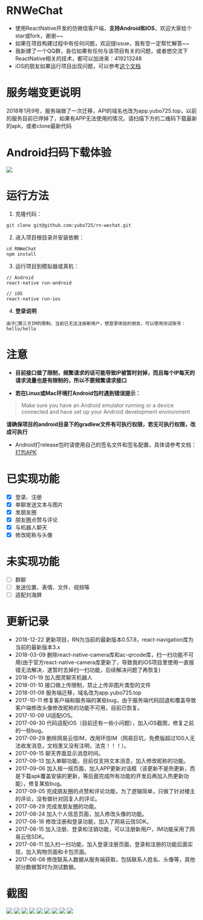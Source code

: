 # RNWeChat
* 使用ReactNative开发的仿微信客户端，**支持Android和iOS**，欢迎大家给个star或fork，谢谢~~
* 如果在项目构建过程中有任何问题，欢迎提issue，我有空一定帮忙解答~~
* 我新建了一个QQ群，各位如果有任何与该项目有关的问题，或者想交流下ReactNative相关的技术，都可以加进来：419213248
* iOS的朋友如果运行项目出现问题，可以参考<a href="./iOS-README.md">这个文档</a>

# 服务端变更说明
2018年1月9号，服务端做了一次迁移，API的域名也改为app.yubo725.top，以前的服务目前已停掉了，如果有APP无法使用的情况，请扫描下方的二维码下载最新的apk，或者clone最新代码

# Android扫码下载体验
<img src='./screenshots/rnwechat.png'>

# 运行方法
1. 克隆代码：

```
git clone git@github.com:yubo725/rn-wechat.git
```

2. 进入项目根目录并安装依赖：

```
cd RNWeChat
npm install
```

3. 运行项目到模拟器或真机：

```
// Android
react-native run-android

// iOS
react-native run-ios
```

4. **登录说明**

```
由于第三方IM的限制，当前已无法注册新用户，想登录体验的朋友，可以使用测试账号：hello/hello
```

# 注意
* **目前接口做了限制，频繁请求的话可能导致IP被暂时封掉，而且每个IP每天的请求流量也是有限制的，所以不要频繁请求接口**

* **若在Linux或Mac环境打Android包时遇到错误提示：**

> Make sure you have an Android emulator running or a device connected and have set up your Android development environment

**请确保项目的android目录下的gradlew文件有可执行权限，若无可执行权限，改成可执行**

* Android打release包时请使用自己的签名文件和签名配置，具体请参考文档：[打包APK](https://reactnative.cn/docs/0.51/signed-apk-android/)

# 已实现功能
- [x] 登录、注册
- [x] 单聊发送文本与图片
- [x] 发朋友圈
- [x] 朋友圈点赞与评论
- [x] 与机器人聊天
- [x] 修改昵称与头像

# 未实现功能
- [ ] 群聊
- [ ] 发送位置、表情、文件、视频等
- [ ] 适配刘海屏

# 更新记录
* 2018-12-22 更新项目，RN为当前的最新版本0.57.8，react-navigation库为当前的最新版本3.x
* 2018-03-09 删除react-native-camera库和ac-qrcode库，扫一扫功能不可用(由于官方react-native-camera库更新了，导致我的iOS项目里使用一直报错无法解决，遂暂时去掉扫一扫功能，后续解决问题了再恢复)
* 2018-01-19 加入图灵聊天机器人
* 2018-01-10 接口做上传限制，禁止上传非图片类型的文件
* 2018-01-09 服务端迁移，域名改为app.yubo725.top
* 2017-10-11 修复客户端和服务端的某些bug，由于服务端代码回退和覆盖导致客户端修改头像修改昵称的功能不可用，目前已恢复。
* 2017-10-09 UI适配iOS。
* 2017-09-30 代码适配iOS（目前还有一些小问题），加入iOS截图，修复之前的一些bug。
* 2017-09-29 删除网易云信IM，改用环信IM（网易巨坑，免费版超过100人无法收发消息，文档里又没有注明，法克！！！）。
* 2017-09-15 聊天界面显示消息时间。
* 2017-09-13 加入单聊功能，目前仅支持文本消息，加入修改昵称的功能。
* 2017-09-06 加入摇一摇页面，加入APP更新对话框（该更新不是热更新，而是下载apk覆盖安装的更新，等后面完成所有功能的开发后再加入热更新功能），修复某些bug。
* 2017-09-05 完成朋友圈的点赞和评论功能，为了逻辑简单，只做了针对楼主的评论，没有做针对回复人的评论。
* 2017-08-29 完成发朋友圈的功能。
* 2017-08-24 加入个人信息页面，加入修改头像的功能。
* 2017-08-18 修改注册和登录功能，加入了网易云信SDK。
* 2017-08-15 加入注册、登录和注销功能，可以注册新用户，IM功能采用了网易云信SDK。
* 2017-08-11 加入扫一扫功能，加入登录注册页面，登录和注册的功能后面实现，加入购物页面和卡包页面。
* 2017-06-08 修改联系人数据从服务端获取，包括联系人姓名、头像等，其他部分数据暂时为测试数据。

# 截图
<img src='./screenshots/new.jpg'>
<img src='./screenshots/01.png'>
<img src='./screenshots/02.png'>
<img src='./screenshots/03.png'>
<img src='./screenshots/04.png'>
<img src='./screenshots/05.png'>
<img src='./screenshots/06.png'>
<img src='./screenshots/07.png'>
<img src='./screenshots/08.png'>
